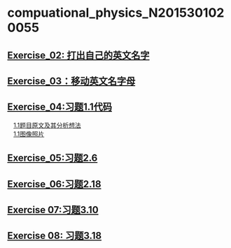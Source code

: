 # compuational_physics_N2015301020055

## [Exercise_02: 打出自己的英文名字](https://github.com/KeyJim/compuational_physics_N2015301020055/blob/master/Exercise_02)

## [Exercise_03：移动英文名字母](https://github.com/KeyJim/compuational_physics_N2015301020055/blob/master/Exercise_03)

## [Exercise_04:习题1.1代码](https://github.com/KeyJim/compuational_physics_N2015301020055/blob/master/%E4%BD%9C%E4%B8%9A1.1%E9%A2%98%E4%BB%A3%E7%A0%81)                  
  　[1.1题目原文及其分析想法](https://github.com/KeyJim/compuational_physics_N2015301020055/blob/master/%E4%BD%9C%E4%B8%9A1.1%E9%A2%98%E9%A2%98%E7%9B%AE%E5%8F%8A%E5%88%86%E6%9E%90)                  
  　[1.1图像照片](https://github.com/KeyJim/compuational_physics_N2015301020055/blob/master/%E4%BD%9C%E4%B8%9A%E9%A2%98%E7%9B%AE1.1.png)
## [Exercise_05:习题2.6](http://note.youdao.com/share/?id=263b0fe51a08beced35b795156a8e77d&type=note#/)

## [Exercise_06:习题2.18](http://note.youdao.com/share/?id=dddb6965304f2e17aeaedc8110c056c9&type=note#/)
## [Exercise 07:习题3.10](http://note.youdao.com/noteshare?id=f6437676eec283ed51a914fe476091f0)
## [Exercise 08: 习题3.18](http://note.youdao.com/share/?id=ab10c0993b135c83f52d25408f66328b&type=note#/)

